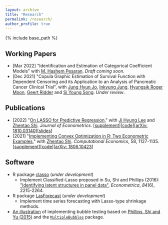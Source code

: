```yaml
---
layout: archive
title: "Research"
permalink: /research/
author_profile: true
---
```


{% include base_path %}

## Working Papers
-  [Mar 2022] "Identification and Estimation of Categorical Coefficient Models" with [M. Hashem Pesaran](http://pesaran.com/). *Draft coming soon.*
-  [Dec 2021] "Copula Graphic Estimation of Survival Function with Dependent Censoring and its Application to an Analysis of Pancreatic Cancer Clinical Trial", with [Jung Hyun Jo](https://scholar.google.co.kr/citations?user=8fpu8j0AAAAJ&hl=ko), [Inkyung Jung](https://ir.ymlib.yonsei.ac.kr/researcher-profile?ep=3502&type=1), [Hyungsik Roger Moon](https://dornsife.usc.edu/hyungsik-roger-moon/), [Geert Ridder](https://dornsife.usc.edu/cf/econ/econ_faculty_display.cfm?Person_ID=1003639) and [Si Young Song](https://orcid.org/0000-0002-1417-4314). *Under review*.

## Publications

- [2022] "[On LASSO for Predictive Regression](https://www.sciencedirect.com/science/article/pii/S030440762100049X)," with [Ji Hyung Lee](https://sites.google.com/site/jihyung412/home) and [Zhentao Shi](https://zhentaoshi.github.io/). *Journal of Econometrics*. [[supplement](https://github.com/zhan-gao/Alasso_Predictive_Regression/blob/master/LSG_supp.pdf)\][[code](https://github.com/zhan-gao/Alasso_Predictive_Regression)\]\[[arXiv: 1810.03140](https://arxiv.org/abs/1810.03140)\][[slides](https://github.com/zhan-gao/Alasso_Predictive_Regression/blob/master/alasso_slides_online.pdf)\]
- [2021] "[Implementing Convex Optimization in R: Two Econometric Examples](https://link.springer.com/article/10.1007/s10614-020-09995-z)," with [Zhentao Shi](https://zhentaoshi.github.io/). *Computational Economics*, 58, 1127-1135. [[supplement](https://github.com/zhan-gao/convex_prog_in_econometrics/blob/master/main_supp_lyx.pdf)\][[code](https://github.com/zhan-gao/convex_prog_in_econometrics)]\[[arXiv: 1806.10423](https://arxiv.org/abs/1806.10423)\]

## Software

- R package [classo]( https://github.com/zhan-gao/classo ) (*under development*)
  - Implement Classified-Lasso proposed in  Su, Shi and Phillips (2016): ["Identifying latent structures in panel data"](https://onlinelibrary.wiley.com/doi/abs/10.3982/ECTA12560), *Econometrica*, *84*(6), 2215-2264.
- R package [LasForecast]( https://github.com/zhan-gao/LasForecast) (*under development*)
  - Implement time series forecasting with Lasso-type shrinkage methods. 
- [An illustration](https://github.com/zhan-gao/BubbleTest) of implementing bubble testing based on [Phillips, Shi and Yu (2015)](https://onlinelibrary.wiley.com/doi/full/10.1111/iere.12132) and the [`MultipleBubbles`](https://rdrr.io/cran/MultipleBubbles/) package.